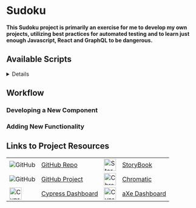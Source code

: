 # Sudoku

**This Sudoku project is primarily an exercise for me to develop my own projects, utilizing best practices for automated testing and to learn just enough Javascript, React and GraphQL to be dangerous.**

## Available Scripts
<!-- markdownlint-disable MD033 -->
<details>

### `npm start`

Runs the app in the development mode.  
Open [http://localhost:3000](http://localhost:3000) to view it in the browser.

The page will reload if you make edits.  
You will also see any lint errors in the console.

### `npm test`

Launches the Jest test runner in the interactive watch mode.

### `npm coverage`

Launches the Jest coverage analysis tool and outputs a table showing current test coverage.

### `npm run storybook`

Launches Storybook on a random open port in dev-mode.

You can develop components and write stories and see the changes in Storybook immediately since it uses Webpack's hot module reloading.

### `npm run cypress:open`

Launches the Cypress interactive runner that allows you to see commands as they execute while also viewing the application under test.

### `npm run cypress:run`

Runs the Cypress spec files in the command line.

### `npm run lint`

Runs Prettier across the entire project, followed by ESLint.

### `npm run build`

Builds the app for production to the `build` folder.  
It correctly bundles React in production mode and optimizes the build for the best performance.

The build is minified and the filenames include the hashes.  
Your app is ready to be deployed!

### `npm run build-storybook`

Builds the storybook configured in the Storybook directory into a static web app and place it inside the public directory.  
The Storybook is currently hosted on [Netlify](https://blissful-fermat-2e696f.netlify.app/).

### `npm run chromatic`

Uploads the current Storybook to [Chromatic](https://www.chromatic.com/builds?appId=5eda5393700e8c0022cd3487) where they are compared for regressions.

### `npm run analyze`

Using Source Map Explorer, analyzes JavaScript bundles using the source maps. This helps to learn where code bloat is coming from.
</details>

## Workflow

### Developing a New Component

### Adding New Functionality

## Links to Project Resources

<!-- markdownlint-disable MD033 -->
|                                                                                   |                                                                        |                                                                                                                  |                                                                                    |
| --------------------------------------------------------------------------------- | ---------------------------------------------------------------------- | ---------------------------------------------------------------------------------------------------------------- | ---------------------------------------------------------------------------------- |
| ![GitHub](https://github.githubassets.com/favicons/favicon.png)                   | [GitHub Repo](https://github.com/clm-whyte/sudoku)                     | <img src="https://storybook.js.org/images/logos/icon-storybook.png" width="32" alt="Storybook">                  | [StoryBook](https://blissful-fermat-2e696f.netlify.app/)                           |
| ![GitHub](https://github.githubassets.com/favicons/favicon.png)                   | [GitHub Project](https://github.com/clm-whyte/sudoku/projects/1)       | <img src="https://www.chromatic.com/static/favicon/favicon-default.png" width="32" alt="Chromatic">              | [Chromatic](https://www.chromatic.com/builds?appId=5eda5393700e8c0022cd3487)       |
| <img src="https://dashboard.cypress.io/img/favicon.ico" width="32" alt="Cypress"> | [Cypress Dashboard](https://dashboard.cypress.io/projects/22ku9k/runs) | <img src="https://www.deque.com/wp-content/uploads/2017/05/Deque_aXe_noType_128px.png" width="32" alt="Cypress"> | [aXe Dashboard](https://axe.deque.com/record/36106e2a-b223-11ea-af2c-7b296542c54a) |
